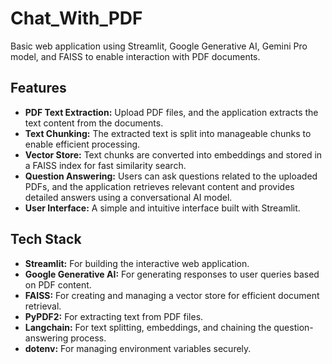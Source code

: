 # Chat_With_PDF
Basic web application using Streamlit, Google Generative AI, Gemini Pro model, and FAISS to enable interaction with PDF documents.
## Features
- **PDF Text Extraction:** Upload PDF files, and the application extracts the text content from the documents.
- **Text Chunking:** The extracted text is split into manageable chunks to enable efficient processing.
- **Vector Store:** Text chunks are converted into embeddings and stored in a FAISS index for fast similarity search.
- **Question Answering:** Users can ask questions related to the uploaded PDFs, and the application retrieves relevant content and provides detailed answers using a conversational AI model.
- **User Interface:** A simple and intuitive interface built with Streamlit.
## Tech Stack
- **Streamlit:** For building the interactive web application.
- **Google Generative AI:** For generating responses to user queries based on PDF content.
- **FAISS:** For creating and managing a vector store for efficient document retrieval.
- **PyPDF2:** For extracting text from PDF files.
- **Langchain:** For text splitting, embeddings, and chaining the question-answering process.
- **dotenv:** For managing environment variables securely.
